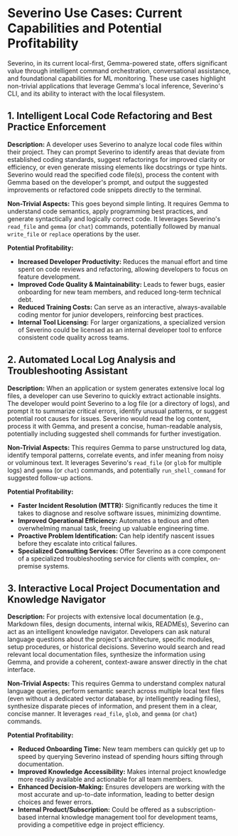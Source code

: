 # Severino Use Cases: Current Capabilities and Potential Profitability

Severino, in its current local-first, Gemma-powered state, offers significant value through intelligent command orchestration, conversational assistance, and foundational capabilities for ML monitoring. These use cases highlight non-trivial applications that leverage Gemma's local inference, Severino's CLI, and its ability to interact with the local filesystem.

## 1. Intelligent Local Code Refactoring and Best Practice Enforcement

**Description:** A developer uses Severino to analyze local code files within their project. They can prompt Severino to identify areas that deviate from established coding standards, suggest refactorings for improved clarity or efficiency, or even generate missing elements like docstrings or type hints. Severino would read the specified code file(s), process the content with Gemma based on the developer's prompt, and output the suggested improvements or refactored code snippets directly to the terminal.

**Non-Trivial Aspects:** This goes beyond simple linting. It requires Gemma to understand code semantics, apply programming best practices, and generate syntactically and logically correct code. It leverages Severino's `read_file` and `gemma` (or `chat`) commands, potentially followed by manual `write_file` or `replace` operations by the user.

**Potential Profitability:**
*   **Increased Developer Productivity:** Reduces the manual effort and time spent on code reviews and refactoring, allowing developers to focus on feature development.
*   **Improved Code Quality & Maintainability:** Leads to fewer bugs, easier onboarding for new team members, and reduced long-term technical debt.
*   **Reduced Training Costs:** Can serve as an interactive, always-available coding mentor for junior developers, reinforcing best practices.
*   **Internal Tool Licensing:** For larger organizations, a specialized version of Severino could be licensed as an internal developer tool to enforce consistent code quality across teams.

## 2. Automated Local Log Analysis and Troubleshooting Assistant

**Description:** When an application or system generates extensive local log files, a developer can use Severino to quickly extract actionable insights. The developer would point Severino to a log file (or a directory of logs), and prompt it to summarize critical errors, identify unusual patterns, or suggest potential root causes for issues. Severino would read the log content, process it with Gemma, and present a concise, human-readable analysis, potentially including suggested shell commands for further investigation.

**Non-Trivial Aspects:** This requires Gemma to parse unstructured log data, identify temporal patterns, correlate events, and infer meaning from noisy or voluminous text. It leverages Severino's `read_file` (or `glob` for multiple logs) and `gemma` (or `chat`) commands, and potentially `run_shell_command` for suggested follow-up actions.

**Potential Profitability:**
*   **Faster Incident Resolution (MTTR):** Significantly reduces the time it takes to diagnose and resolve software issues, minimizing downtime.
*   **Improved Operational Efficiency:** Automates a tedious and often overwhelming manual task, freeing up valuable engineering time.
*   **Proactive Problem Identification:** Can help identify nascent issues before they escalate into critical failures.
*   **Specialized Consulting Services:** Offer Severino as a core component of a specialized troubleshooting service for clients with complex, on-premise systems.

## 3. Interactive Local Project Documentation and Knowledge Navigator

**Description:** For projects with extensive local documentation (e.g., Markdown files, design documents, internal wikis, READMEs), Severino can act as an intelligent knowledge navigator. Developers can ask natural language questions about the project's architecture, specific modules, setup procedures, or historical decisions. Severino would search and read relevant local documentation files, synthesize the information using Gemma, and provide a coherent, context-aware answer directly in the chat interface.

**Non-Trivial Aspects:** This requires Gemma to understand complex natural language queries, perform semantic search across multiple local text files (even without a dedicated vector database, by intelligently reading files), synthesize disparate pieces of information, and present them in a clear, concise manner. It leverages `read_file`, `glob`, and `gemma` (or `chat`) commands.

**Potential Profitability:**
*   **Reduced Onboarding Time:** New team members can quickly get up to speed by querying Severino instead of spending hours sifting through documentation.
*   **Improved Knowledge Accessibility:** Makes internal project knowledge more readily available and actionable for all team members.
*   **Enhanced Decision-Making:** Ensures developers are working with the most accurate and up-to-date information, leading to better design choices and fewer errors.
*   **Internal Product/Subscription:** Could be offered as a subscription-based internal knowledge management tool for development teams, providing a competitive edge in project efficiency.
